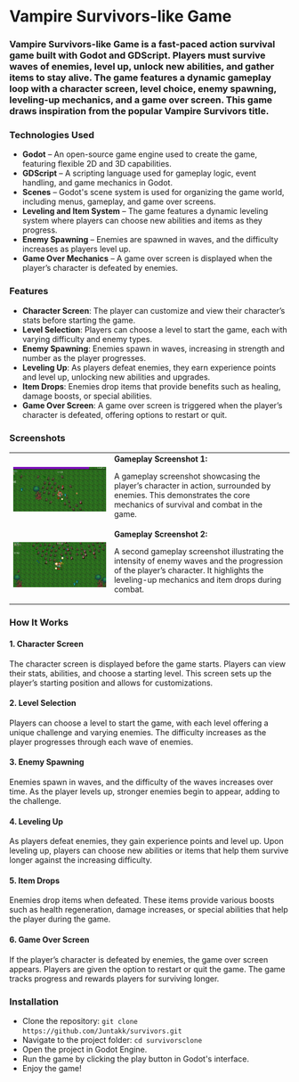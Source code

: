 <h1>Vampire Survivors-like Game</h1>

<h3><strong>Vampire Survivors-like Game</strong> is a fast-paced action survival game built with Godot and GDScript. Players must survive waves of enemies, level up, unlock new abilities, and gather items to stay alive. The game features a dynamic gameplay loop with a character screen, level choice, enemy spawning, leveling-up mechanics, and a game over screen. This game draws inspiration from the popular Vampire Survivors title.</h3>

<h3>Technologies Used</h3>
<ul>
  <li><strong>Godot</strong> – An open-source game engine used to create the game, featuring flexible 2D and 3D capabilities.</li>
  <li><strong>GDScript</strong> – A scripting language used for gameplay logic, event handling, and game mechanics in Godot.</li>
  <li><strong>Scenes</strong> – Godot's scene system is used for organizing the game world, including menus, gameplay, and game over screens.</li>
  <li><strong>Leveling and Item System</strong> – The game features a dynamic leveling system where players can choose new abilities and items as they progress.</li>
  <li><strong>Enemy Spawning</strong> – Enemies are spawned in waves, and the difficulty increases as players level up.</li>
  <li><strong>Game Over Mechanics</strong> – A game over screen is displayed when the player’s character is defeated by enemies.</li>
</ul>

<h3>Features</h3>
<ul>
  <li><strong>Character Screen</strong>: The player can customize and view their character’s stats before starting the game.</li>
  <li><strong>Level Selection</strong>: Players can choose a level to start the game, each with varying difficulty and enemy types.</li>
  <li><strong>Enemy Spawning</strong>: Enemies spawn in waves, increasing in strength and number as the player progresses.</li>
  <li><strong>Leveling Up</strong>: As players defeat enemies, they earn experience points and level up, unlocking new abilities and upgrades.</li>
  <li><strong>Item Drops</strong>: Enemies drop items that provide benefits such as healing, damage boosts, or special abilities.</li>
  <li><strong>Game Over Screen</strong>: A game over screen is triggered when the player’s character is defeated, offering options to restart or quit.</li>
</ul>

<h3>Screenshots</h3>

<table>
  <tr>
    <td>
      <img src="screenshots/survivors1.png" alt="Gameplay Screenshot 1" width="888">
    </td>
    <td>
      <b>Gameplay Screenshot 1:</b>
      <p>
        A gameplay screenshot showcasing the player’s character in action, surrounded by enemies. This demonstrates the core mechanics of survival and combat in the game.
      </p>
    </td>
  </tr>
  <tr>
    <td>
      <img src="screenshots/survivors2.png" alt="Gameplay Screenshot 2" width="888">
    </td>
    <td>
      <b>Gameplay Screenshot 2:</b>
      <p>
        A second gameplay screenshot illustrating the intensity of enemy waves and the progression of the player’s character. It highlights the leveling-up mechanics and item drops during combat.
      </p>
    </td>
  </tr>
</table>

<h3>How It Works</h3>

<h4>1. Character Screen</h4>
<p>The character screen is displayed before the game starts. Players can view their stats, abilities, and choose a starting level. This screen sets up the player’s starting position and allows for customizations.</p>

<h4>2. Level Selection</h4>
<p>Players can choose a level to start the game, with each level offering a unique challenge and varying enemies. The difficulty increases as the player progresses through each wave of enemies.</p>

<h4>3. Enemy Spawning</h4>
<p>Enemies spawn in waves, and the difficulty of the waves increases over time. As the player levels up, stronger enemies begin to appear, adding to the challenge.</p>

<h4>4. Leveling Up</h4>
<p>As players defeat enemies, they gain experience points and level up. Upon leveling up, players can choose new abilities or items that help them survive longer against the increasing difficulty.</p>

<h4>5. Item Drops</h4>
<p>Enemies drop items when defeated. These items provide various boosts such as health regeneration, damage increases, or special abilities that help the player during the game.</p>

<h4>6. Game Over Screen</h4>
<p>If the player’s character is defeated by enemies, the game over screen appears. Players are given the option to restart or quit the game. The game tracks progress and rewards players for surviving longer.</p>

<h3>Installation</h3>
<ul>
  <li>Clone the repository: <code>git clone https://github.com/Juntakk/survivors.git</code></li>
  <li>Navigate to the project folder: <code>cd survivorsclone</code></li>
  <li>Open the project in Godot Engine.</li>
  <li>Run the game by clicking the play button in Godot's interface.</li>
  <li>Enjoy the game!</li>
</ul>
